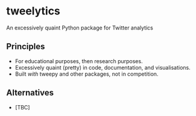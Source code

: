 # tweelytics
An excessively quaint Python package for Twitter analytics

## Principles

  * For educational purposes, then research purposes.
  * Excessively quaint (pretty) in code, documentation, and visualisations.
  * Built *with* tweepy and other packages, not in competition.

## Alternatives

  * [TBC]
